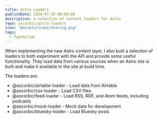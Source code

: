 ```yaml
---
title: Astro Loaders
publishDate: 2024-07-20 00:00:00
description: A selection of content loaders for Astro
repo: ascorbic/astro-loaders
icon: "@assets/icons/sharing.png"
tags:
  - TypeScript
---
```


When implementing the new Astro content layer, I also built a selection of
loaders to both experiment with the API and provide some useful functionality.
They load data from various sources when an Astro site is built and make it
available to the site at build time.

The loaders are:

- @ascorbic/airtable-loader - Load data from Airtable
- @ascorbic/csv-loader - Load CSV files
- @ascorbic/feed-loader - Load RSS, RDF, and Atom feeds, including podcasts
- @ascorbic/mock-loader - Mock data for development
- @ascorbic/bluesky-loader - Load Bluesky posts
